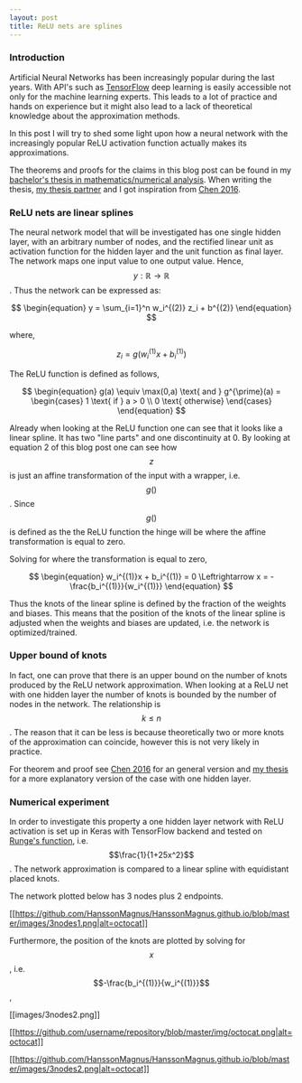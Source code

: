 ```yaml
---
layout: post
title: ReLU nets are splines
---
```


### Introduction

Artificial Neural Networks has been increasingly popular during the last years. With API's such as [TensorFlow](https://www.tensorflow.org/) deep learning is easily accessible not only for the machine learning experts. This leads to a lot of practice and hands on experience but it might also lead to a lack of theoretical knowledge about the approximation methods.

In this post I will try to shed some light upon how a neural network with the increasingly popular ReLU activation function actually makes its approximations.

The theorems and proofs for the claims in this blog post can be found in my [bachelor's thesis in mathematics/numerical analysis](link). When writing the thesis, [my thesis partner](https://github.com/dachrillz) and I got inspiration from [Chen 2016](https://arxiv.org/pdf/1611.09448.pdf).

### ReLU nets are linear splines

The neural network model that will be investigated has one single hidden layer, with an arbitrary number of nodes, and the rectified linear unit as activation function for the hidden layer and the unit function as final layer. The network maps one input value to one output value. Hence, $$y: \mathbb{R} \rightarrow \mathbb{R}$$. Thus the network can be expressed as:

$$
\begin{equation}
    y = \sum_{i=1}^n w_i^{(2)} z_i + b^{(2)}
\end{equation}
$$

where,

$$
\begin{equation}
    z_i = g(w_i^{(1)}x + b_i^{(1)})
\end{equation}
$$

The ReLU function is defined as follows,

$$
\begin{equation}
    g(a) \equiv \max(0,a) \text{ and } g^{\prime}(a) =         \begin{cases}
            1 \text{ if } a > 0 \\
            0 \text{ otherwise}
        \end{cases}
\end{equation}
$$

Already when looking at the ReLU function one can see that it looks like a linear spline. It has two "line parts" and one discontinuity at 0. By looking at equation 2 of this blog post one can see how $$z$$ is just an affine transformation of the input with a wrapper, i.e. $$g()$$. Since $$g()$$ is defined as the the ReLU function the hinge will be where the affine transformation is equal to zero.

Solving for where the transformation is equal to zero,

$$
\begin{equation}
    w_i^{(1)}x + b_i^{(1)} = 0 \Leftrightarrow x = -\frac{b_i^{(1)}}{w_i^{(1)}}
\end{equation}
$$

Thus the knots of the linear spline is defined by the fraction of the weights and biases. This means that the position of the knots of the linear spline is adjusted when the weights and biases are updated, i.e. the network is optimized/trained.

### Upper bound of knots
In fact, one can prove that there is an upper bound on the number of knots produced by the ReLU network approximation. When looking at a ReLU net with one hidden layer the number of knots is bounded by the number of nodes in the network. The relationship is $$k \leq n$$. The reason that it can be less is because theoretically two or more knots of the approximation can coincide, however this is not very likely in practice.

For theorem and proof see [Chen 2016](https://arxiv.org/pdf/1611.09448.pdf) for an general version and [my thesis](link) for a more explanatory version of the case with one hidden layer.

### Numerical experiment
In order to investigate this property a one hidden layer network with ReLU activation is set up in Keras with TensorFlow backend and tested on [Runge's function](https://en.wikipedia.org/wiki/Runge%27s_phenomenon), i.e. $$\frac{1}{1+25x^2}$$. The network approximation is compared to a linear spline with equidistant placed knots.

The network plotted below has 3 nodes plus 2 endpoints.

[[https://github.com/HanssonMagnus/HanssonMagnus.github.io/blob/master/images/3nodes1.png|alt=octocat]]

Furthermore, the position of the knots are plotted by solving for $$x$$, i.e. $$-\frac{b_i^{(1)}}{w_i^{(1)}}$$,

[[images/3nodes2.png]]

[[https://github.com/username/repository/blob/master/img/octocat.png|alt=octocat]]

[[https://github.com/HanssonMagnus/HanssonMagnus.github.io/blob/master/images/3nodes2.png|alt=octocat]]
